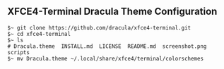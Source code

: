 ## XFCE4-Terminal Dracula Theme Configuration

```
$~ git clone https://github.com/dracula/xfce4-terminal.git
$~ cd xfce4-terminal
$~ ls 
# Dracula.theme  INSTALL.md  LICENSE  README.md  screenshot.png  scripts
$~ mv Dracula.theme ~/.local/share/xfce4/terminal/colorschemes
```
